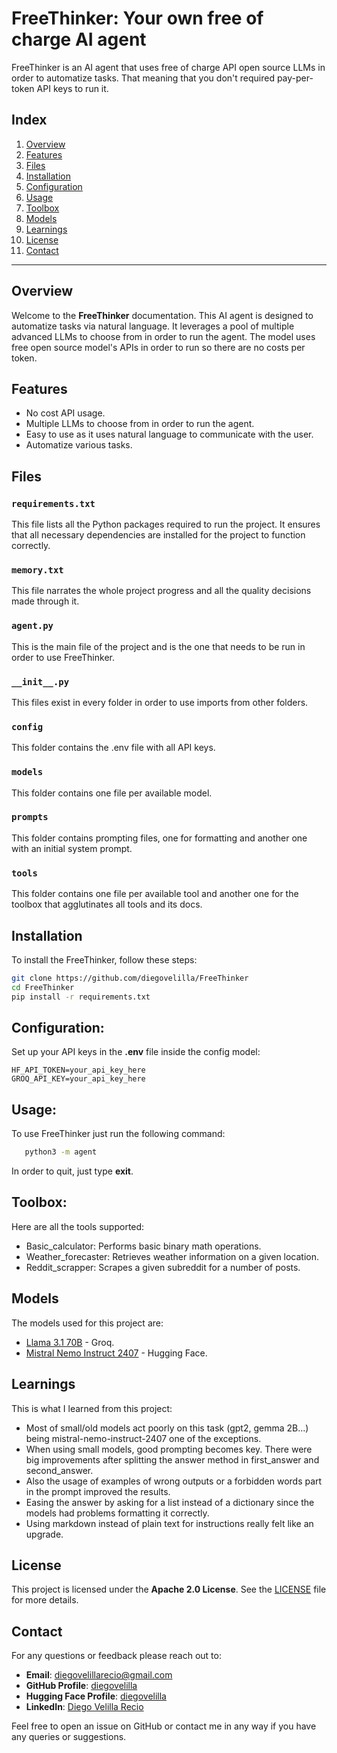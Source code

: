 # FreeThinker: Your own free of charge AI agent

FreeThinker is an AI agent that uses free of charge API open source LLMs in order to automatize tasks. That meaning that you don't required pay-per-token API keys to run it.

## Index
1. [Overview](#overview)
2. [Features](#features)
3. [Files](#files)
4. [Installation](#installation)
5. [Configuration](#configuration)
6. [Usage](#usage)
7. [Toolbox](#toolbox)
8. [Models](#models)
9. [Learnings](#learnings)
10. [License](#license)
11. [Contact](#contact)

---

## Overview
Welcome to the **FreeThinker** documentation. This AI agent is designed to automatize tasks via natural language. It leverages a pool of multiple advanced LLMs to choose from in order to run the agent. The model uses free open source model's APIs in order to run so there are no costs per token.

## Features
- No cost API usage.
- Multiple LLMs to choose from in order to run the agent.
- Easy to use as it uses natural language to communicate with the user.
- Automatize various tasks.

## Files

### `requirements.txt`
This file lists all the Python packages required to run the project. It ensures that all necessary dependencies are installed for the project to function correctly.

### `memory.txt`
This file narrates the whole project progress and all the quality decisions made through it.

### `agent.py`
This is the main file of the project and is the one that needs to be run in order to use FreeThinker.

### `__init__.py`
This files exist in every folder in order to use imports from other folders.

### `config`
This folder contains the .env file with all API keys.

### `models`
This folder contains one file per available model.

### `prompts`
This folder contains prompting files, one for formatting and another one with an initial system prompt.

### `tools`
This folder contains one file per available tool and another one for the toolbox that agglutinates all tools and its docs.

## Installation
To install the FreeThinker, follow these steps:
   ```bash
   git clone https://github.com/diegovelilla/FreeThinker
   cd FreeThinker
   pip install -r requirements.txt
   ```

## Configuration:
Set up your API keys in the **.env** file inside the config model:

    HF_API_TOKEN=your_api_key_here
    GROQ_API_KEY=your_api_key_here

## Usage:
To use FreeThinker just run the following command:
```bash
   python3 -m agent
   ```
In order to quit, just type **exit**.

## Toolbox:
Here are all the tools supported:
- Basic_calculator: Performs basic binary math operations.
- Weather_forecaster: Retrieves weather information on a given location. 
- Reddit_scrapper: Scrapes a given subreddit for a number of posts.

## Models
The models used for this project are:

- [Llama 3.1 70B](https://console.groq.com/docs/models) - Groq.
- [Mistral Nemo Instruct 2407](https://huggingface.co/mistralai/Mistral-Nemo-Instruct-2407) - Hugging Face.

## Learnings
This is what I learned from this project:

- Most of small/old models act poorly on this task (gpt2, gemma 2B...) being mistral-nemo-instruct-2407 one of the exceptions.
- When using small models, good prompting becomes key. There were big improvements after splitting the answer method in first_answer and second_answer.
- Also the usage of examples of wrong outputs or a forbidden words part in the prompt improved the results.
- Easing the answer by asking for a list instead of a dictionary since the models had problems formatting it correctly.
- Using markdown instead of plain text for instructions really felt like an upgrade.



## License
This project is licensed under the **Apache 2.0 License**. See the [LICENSE](https://github.com/diegovelilla/FreeThinker/blob/main/LICENSE) file for more details.

## Contact
For any questions or feedback please reach out to:

- **Email**: [diegovelillarecio@gmail.com](mailto:diegovelillarecio@gmail.com)
- **GitHub Profile**: [diegovelilla](https://github.com/diegovelilla)
- **Hugging Face Profile**: [diegovelilla](https://huggingface.co/diegovelilla)
- **LinkedIn**: [Diego Velilla Recio](https://www.linkedin.com/in/diego-velilla-recio/)

Feel free to open an issue on GitHub or contact me in any way if you have any queries or suggestions.





